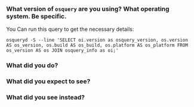 <!--

Thanks for filing an issue! If this is a question or feature request, just delete
everything here and write out the request, providing as much context as you can.

If this is a usage question and not a bug report, consider asking it in one of our community supported channel. 

Slack: https://osquery-slack.herokuapp.com/
Stack Overflow: https://area51.stackexchange.com/proposals/117450/osquery

-->

### What version of `osquery` are you using? What operating system. Be specific.
You Can run this query to get the necessary details: 
```
osqueryd -S --line 'SELECT oi.version as osquery_version, os.version AS os_version, os.build AS os_build, os.platform AS os_platform FROM os_version AS os JOIN osquery_info as oi;'
```

### What did you do?

### What did you expect to see?

### What did you see instead?
